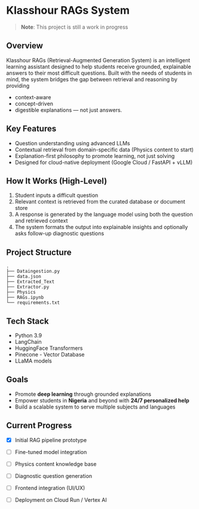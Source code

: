 # Klasshour RAGs System 

> **Note**: This project is still a work in progress 

## Overview

Klasshour RAGs (Retrieval-Augmented Generation System) is an intelligent learning assistant designed to help students receive grounded, explainable answers to their most difficult questions. Built with the needs of students in mind, the system bridges the gap between retrieval and reasoning by providing 
 - context-aware
 - concept-driven
 - digestible explanations — not just answers.

## Key Features

- Question understanding using advanced LLMs
- Contextual retrieval from domain-specific data (Physics content to start)
- Explanation-first philosophy to promote learning, not just solving
- Designed for cloud-native deployment (Google Cloud / FastAPI + vLLM)

## How It Works (High-Level)

1. Student inputs a difficult question
2. Relevant context is retrieved from the curated database or document store
3. A response is generated by the language model using both the question and retrieved context
4. The system formats the output into explainable insights and optionally asks follow-up diagnostic questions

## Project Structure
```
.
├── Dataingestion.py
├── data.json
├── Extracted_Text
├── Extractor.py
├── Physics
├── RAGs.ipynb
└── requirements.txt
```

## Tech Stack

- Python 3.9
- LangChain
- HuggingFace Transformers
- Pinecone - Vector Database
- LLaMA models


## Goals

- Promote **deep learning** through grounded explanations
- Empower students in **Nigeria** and beyond with **24/7 personalized help**
- Build a scalable system to serve multiple subjects and languages

## Current Progress

- [x] Initial RAG pipeline prototype
- [ ] Fine-tuned model integration
- [ ] Physics content knowledge base
- [ ] Diagnostic question generation
- [ ] Frontend integration (UI/UX)
- [ ] Deployment on Cloud Run / Vertex AI

